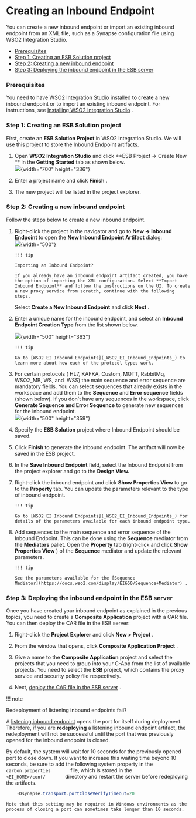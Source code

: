 # Creating an Inbound Endpoint

You can create a new inbound endpoint or import an existing inbound
endpoint from an XML file, such as a Synapse configuration file using
WSO2 Integration Studio.

-   [Prerequisites](#CreatinganInboundEndpoint-Prerequisites)
-   [Step 1: Creating an ESB Solution
    project](#CreatinganInboundEndpoint-Step1:CreatinganESBSolutionproject)
-   [Step 2: Creating a new
    inbound endpoint](#CreatinganInboundEndpoint-createStep2:Creatinganewinboundendpoint)
-   [Step 3: Deploying the inbound endpoint in the ESB
    server](#CreatinganInboundEndpoint-Step3:DeployingtheinboundendpointintheESBserver)

### Prerequisites

You need to have WSO2 Integration Studio installed to create a new
inbound endpoint or to import an existing inbound endpoint. For
instructions, see [Installing WSO2 Integration
Studio](https://docs.wso2.com/display/EI611/Installing+Enterprise+Integrator+Tooling)
.

### Step 1: Creating an ESB Solution project

First, create an **ESB Solution Project** in WSO2 Integration Studio. We
will use this project to store the Inbound Endpoint artifacts.

1.  Open **WSO2 Integration Studio** and click **ESB Project → Create
    New ** in the **Getting Started** tab as shown below.  
    ![](attachments/119130498/119130499.png){width="700" height="336"}

2.  Enter a project name and click **Finish** .

3.  The new project will be listed in the project explorer.

### Step 2: Creating a new inbound endpoint

Follow the steps below to create a new inbound endpoint.

1.  Right-click the project in the navigator and go to **New → Inbound
    Endpoint** to open the **New Inbound Endpoint Artifact** dialog:  
    ![](attachments/119130498/119130502.png){width="500"}

        !!! tip
    
        Importing an Inbound Endpoint?
    
        If you already have an inbound endpoint artifact created, you have
        the option of importing the XML configuration. Select **Import
        Inbound Endpoint** and follow the instructions on the UI. To create
        a new proxy service from scratch, continue with the following steps.
    

    Select **Create a New Inbound Endpoint** and click **Next** .

2.  Enter a unique name for the inbound endpoint, and select an
    **Inbound Endpoint Creation Type** from the list shown below.

    ![](attachments/119130498/119130501.png){width="500" height="363"}

        !!! tip
    
        Go to [WSO2 EI Inbound Endpoints](_WSO2_EI_Inbound_Endpoints_) to
        learn more about how each of the protocol types work.
    

3.  For certain protocols ( HL7, KAFKA, Custom, MQTT, RabbitMq,
    WSO2\_MB, WS, and  WSS) the main sequence and error sequence are
    mandatory fields. You can select sequences that already exists in
    the workspace and add them to the **Sequence** and **Error
    sequence** fields (shown below). If you don't have any sequences in
    the workspace, click **Generate Sequence and Error Sequence** to
    generate new sequences for the inbound endpoint.  
    ![](attachments/119130498/119130500.png){width="500" height="359"}  
4.  Specify the **ESB Solution** project where Inbound Endpoint should
    be saved.
5.  Click **Finish** to generate the inbound endpoint. The artifact will
    now be saved in the ESB project.
6.  In the **Save Inbound Endpoint** field, select the Inbound Endpoint
    from the project explorer and go to the **Design View.**
7.  Right-click the inbound endpoint and click **Show Properties View**
    to go to the **Property** tab. You can update the parameters
    relevant to the type of inbound endpoint.

        !!! tip
    
        Go to [WSO2 EI Inbound Endpoints](_WSO2_EI_Inbound_Endpoints_) for
        details of the parameters available for each inbound endpoint type.
    

8.  Add sequences to the main sequence and error sequence of the Inbound
    Endpoint. This can be done using the **Sequence** mediator from the
    **Mediators** pallet. Open the **Property** tab (right-click and
    click **Show Properties View** ) of the **Sequence** mediator and
    update the relevant parameters.

        !!! tip
    
        See the parameters available for the [Sequence
        Mediator](https://docs.wso2.com/display/EI650/Sequence+Mediator) .
    

### Step 3: Deploying the inbound endpoint in the ESB server

Once you have created your inbound endpoint as explained in the previous
topics, you need to create a **Composite Application** project with a
CAR file. You can then deploy the CAR file in the ESB server:

1.  Right-click the **Project Explorer** and click **New \> Project** .
2.  From the window that opens, click **Composite Application Project**
    .
3.  Give a name to the **Composite Application** project and select the
    projects that you need to group into your C-App from the list of
    available projects. You need to select the **ESB** project, which
    contains the proxy service and security policy file respectively.

4.  Next, [deploy the CAR file in the ESB
    server](https://docs.wso2.com/display/ADMIN44x/Deploying+Composite+Applications+in+the+Server)
    .

!!! note

Redeployment of listening inbound endpoints fail?

A [listening inbound endpoint](_Listening_Inbound_Endpoints_) opens the
port for itself during deployment. Therefore, if you are **redeploying**
a listening inbound endpoint artifact, the redeployment will not be
successful until the port that was previously opened for the inbound
endpoint is closed.

By default, the system will wait for 10 seconds for the previously
opened port to close down. If you want to increase this waiting time
beyond 10 seconds, be sure to add the following system property in the
`         carbon.properties        ` file, which is stored in the
`         <EI_HOME>/conf/        ` directory and restart the server
before redeploying the artifacts.

``` java
    -Dsynapse.transport.portCloseVerifyTimeout=20
```
    
    Note that this setting may be required in Windows environments as the
    process of closing a port can sometimes take longer than 10 seconds.
    
